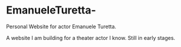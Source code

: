 # EmanueleTuretta-
Personal Website for actor Emanuele Turetta.

A website I am building for a theater actor I know. Still in early stages.

